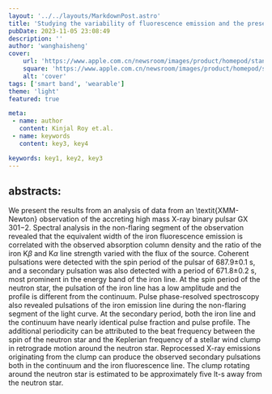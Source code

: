 ```yaml
---
layout: '../../layouts/MarkdownPost.astro'
title: 'Studying the variability of fluorescence emission and the presence of clumpy wind in HMXB GX 301$-$2 using XMM-Newton'
pubDate: 2023-11-05 23:08:49
description: ''
author: 'wanghaisheng'
cover:
    url: 'https://www.apple.com.cn/newsroom/images/product/homepod/standard/Apple-HomePod-hero-230118_big.jpg.large_2x.jpg'
    square: 'https://www.apple.com.cn/newsroom/images/product/homepod/standard/Apple-HomePod-hero-230118_big.jpg.large_2x.jpg'
    alt: 'cover'
tags: ['smart band', 'wearable'] 
theme: 'light'
featured: true

meta:
 - name: author
   content: Kinjal Roy et.al.
 - name: keywords
   content: key3, key4

keywords: key1, key2, key3
---
```


## abstracts:
We present the results from an analysis of data from an \textit{XMM-Newton} observation of the accreting high mass X-ray binary pulsar GX 301$-$2. Spectral analysis in the non-flaring segment of the observation revealed that the equivalent width of the iron fluorescence emission is correlated with the observed absorption column density and the ratio of the iron K$\beta$ and K$\alpha$ line strength varied with the flux of the source. Coherent pulsations were detected with the spin period of the pulsar of 687.9$\pm$0.1 s, and a secondary pulsation was also detected with a period of 671.8$\pm$0.2 s, most prominent in the energy band of the iron line. At the spin period of the neutron star, the pulsation of the iron line has a low amplitude and the profile is different from the continuum. Pulse phase-resolved spectroscopy also revealed pulsations of the iron emission line during the non-flaring segment of the light curve. At the secondary period, both the iron line and the continuum have nearly identical pulse fraction and pulse profile. The additional periodicity can be attributed to the beat frequency between the spin of the neutron star and the Keplerian frequency of a stellar wind clump in retrograde motion around the neutron star. Reprocessed X-ray emissions originating from the clump can produce the observed secondary pulsations both in the continuum and the iron fluorescence line. The clump rotating around the neutron star is estimated to be approximately five lt-s away from the neutron star.
